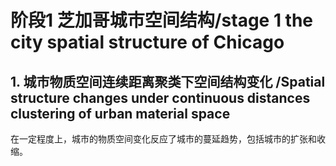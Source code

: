 


# 阶段1 芝加哥城市空间结构/stage 1 the city spatial structure of Chicago
## 1. 城市物质空间连续距离聚类下空间结构变化 /Spatial structure changes under continuous distances clustering of urban material space
在一定程度上，城市的物质空间变化反应了城市的蔓延趋势，包括城市的扩张和收缩。
<!--stackedit_data:
eyJoaXN0b3J5IjpbLTQ0MDQyMTc1LDc2OTc3MTMxMCwtMjA4OT
A1NzAxOCwtMTYxMDk5NjUyMywtMTczMDI2NTEyN119
-->